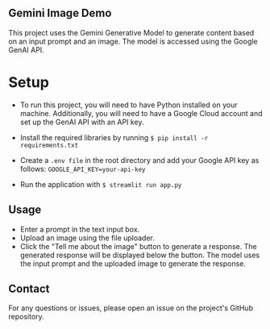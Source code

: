 ## Gemini Image Demo

This project uses the Gemini Generative Model to generate content based on an input prompt and an image. The model is accessed using the Google GenAI API.

# Setup
- To run this project, you will need to have Python installed on your machine. Additionally, you will need to have a Google Cloud account and set up the GenAI API with an API key.

- Install the required libraries by running 
```$ pip install -r requirements.txt```

- Create a ```.env file``` in the root directory and add your Google API key as follows: ```GOOGLE_API_KEY=your-api-key```

- Run the application with ```$ streamlit run app.py```

## Usage
- Enter a prompt in the text input box.
- Upload an image using the file uploader.
- Click the "Tell me about the image" button to generate a response.
The generated response will be displayed below the button. The model uses the input prompt and the uploaded image to generate the response.

## Contact
For any questions or issues, please open an issue on the project's GitHub repository.
